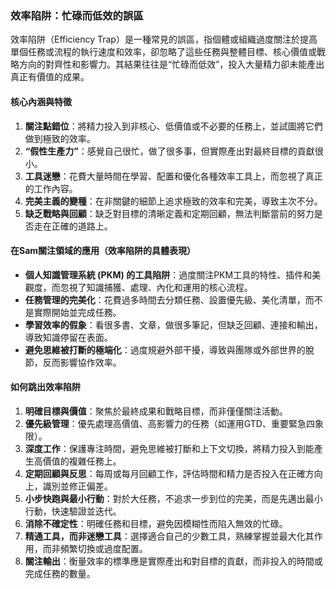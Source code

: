 ### 效率陷阱：忙碌而低效的誤區

效率陷阱（Efficiency Trap）是一種常見的誤區，指個體或組織過度關注於提高單個任務或流程的執行速度和效率，卻忽略了這些任務與整體目標、核心價值或戰略方向的對齊性和影響力。其結果往往是“忙碌而低效”，投入大量精力卻未能產出真正有價值的成果。

#### 核心內涵與特徵

1.  **關注點錯位**：將精力投入到非核心、低價值或不必要的任務上，並試圖將它們做到極致的效率。
2.  **“假性生產力”**：感覺自己很忙，做了很多事，但實際產出對最終目標的貢獻很小。
3.  **工具迷戀**：花費大量時間在學習、配置和優化各種效率工具上，而忽視了真正的工作內容。
4.  **完美主義的變種**：在非關鍵的細節上追求極致的效率和完美，導致主次不分。
5.  **缺乏戰略與回顧**：缺乏對目標的清晰定義和定期回顧，無法判斷當前的努力是否走在正確的道路上。

#### 在Sam關注領域的應用（效率陷阱的具體表現）

*   **個人知識管理系統 (PKM) 的工具陷阱**：過度關注PKM工具的特性、插件和美觀度，而忽視了知識捕獲、處理、內化和運用的核心流程。
*   **任務管理的完美化**：花費過多時間去分類任務、設置優先級、美化清單，而不是實際開始並完成任務。
*   **學習效率的假象**：看很多書、文章，做很多筆記，但缺乏回顧、連接和輸出，導致知識停留在表面。
*   **避免思維被打斷的極端化**：過度規避外部干擾，導致與團隊或外部世界的脫節，反而影響協作效率。

#### 如何跳出效率陷阱

1.  **明確目標與價值**：聚焦於最終成果和戰略目標，而非僅僅關注活動。
2.  **優先級管理**：優先處理高價值、高影響力的任務（如運用GTD、重要緊急四象限）。
3.  **深度工作**：保護專注時間，避免思維被打斷和上下文切換，將精力投入到能產生高價值的複雜任務上。
4.  **定期回顧與反思**：每周或每月回顧工作，評估時間和精力是否投入在正確方向上，識別並修正偏差。
5.  **小步快跑與最小行動**：對於大任務，不追求一步到位的完美，而是先邁出最小行動，快速驗證並迭代。
6.  **消除不確定性**：明確任務和目標，避免因模糊性而陷入無效的忙碌。
7.  **精通工具，而非迷戀工具**：選擇適合自己的少數工具，熟練掌握並最大化其作用，而非頻繁切換或過度配置。
8.  **關注輸出**：衡量效率的標準應是實際產出和對目標的貢獻，而非投入的時間或完成任務的數量。